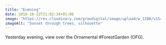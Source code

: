 ```yaml
---
title: "Evening"
date: 2018-10-22T21:02:34+01:00
image: "https://res.cloudinary.com/growdigital/image/upload/w_1280/v1544366231/sunset-31629805418.jpg"
imageAlt: "Sunset through trees, silhouette"
---
```


Yesterday evening, view over the Ornamental #ForestGarden (OFG).
